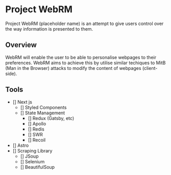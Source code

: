 # Project WebRM

Project WebRM (placeholder name) is an attempt to give users control over the way information is presented to them.

## Overview

WebRM will enable the user to be able to personalise webpages to their preferences. WebRM aims to achieve this by utilise similar techiques to MitB (Man in the Browser) attacks to modify the content of webpages (client-side).

## Tools

- [] Next js
    - [] Styled Components
    - [] State Management
        - [] Redux (Gatsby, etc)
        - [] Apollo
        - [] Redis
        - [] SWR
        - [] Recoil
- [] Astro
- [] Scraping Library
    - [] JSoup
    - [] Selenium
    - [] BeautifulSoup

